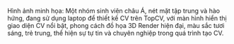 Hình ảnh minh họa: Một nhóm sinh viên châu Á, nét mặt tập trung và hào hứng, đang sử dụng laptop để thiết kế CV trên TopCV, với màn hình hiển thị giao diện CV nổi bật, phong cách đồ họa 3D Render hiện đại, màu sắc tươi sáng, trẻ trung, thể hiện sự tự tin và chuyên nghiệp trong quá trình tạo CV.